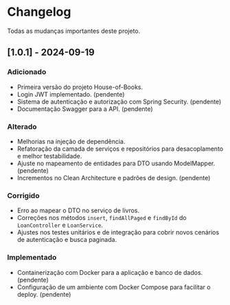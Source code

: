 # Changelog

Todas as mudanças importantes deste projeto.

## [1.0.1] - 2024-09-19

### Adicionado
- Primeira versão do projeto House-of-Books.
- Login JWT implementado. (pendente)
- Sistema de autenticação e autorização com Spring Security. (pendente)
- Documentação Swagger para a API. (pendente)

### Alterado
- Melhorias na injeção de dependência.
- Refatoração da camada de serviços e repositórios para desacoplamento e melhor testabilidade.
- Ajuste no mapeamento de entidades para DTO usando ModelMapper. (pendente)
- Incrementos no Clean Architecture e padrões de design. (pendente)

### Corrigido
- Erro ao mapear o DTO no serviço de livros.
- Correções nos métodos `insert`, `findAllPaged` e `findById` do `LoanController` e `LoanService`.
- Ajustes nos testes unitários e de integração para cobrir novos cenários de autenticação e busca paginada.

### Implementado
- Containerização com Docker para a aplicação e banco de dados. (pendente)
- Configuração de um ambiente com Docker Compose para facilitar o deploy. (pendente)
